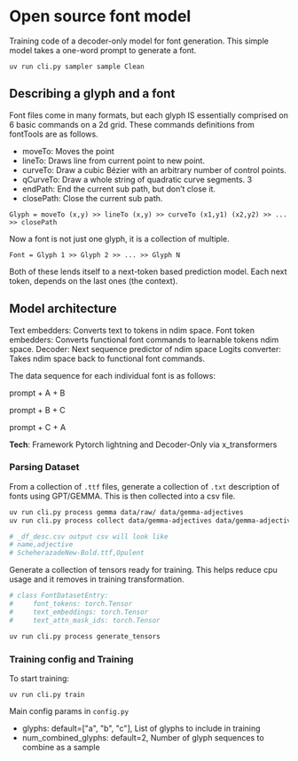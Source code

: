 # Open source font model

Training code of a decoder-only model for font generation.
This simple model takes a one-word prompt to generate a font.

```
uv run cli.py sampler sample Clean
```

## Describing a glyph and a font

Font files come in many formats, but each glyph IS essentially comprised on 6 basic commands on a 2d grid. These commands definitions from fontTools are as follows.

- moveTo: Moves the point
- lineTo: Draws line from current point to new point.
- curveTo: Draw a cubic Bézier with an arbitrary number of control points.
- qCurveTo: Draw a whole string of quadratic curve segments. 3
- endPath: End the current sub path, but don’t close it.
- closePath: Close the current sub path.

```
Glyph = moveTo (x,y) >> lineTo (x,y) >> curveTo (x1,y1) (x2,y2) >> ... >> closePath
```

Now a font is not just one glyph, it is a collection of multiple.

```
Font = Glyph 1 >> Glyph 2 >> ... >> Glyph N
```

Both of these lends itself to a next-token based prediction model. Each next token, depends on the last ones (the context).

## Model architecture

Text embedders: Converts text to tokens in ndim space.
Font token embedders: Converts functional font commands to learnable tokens ndim space.
Decoder: Next sequence predictor of ndim space
Logits converter: Takes ndim space back to functional font commands.

The data sequence for each individual font is as follows:

prompt + A + B

prompt + B + C

prompt + C + A

**Tech**: Framework Pytorch lightning and Decoder-Only via x_transformers

### Parsing Dataset

From a collection of `.ttf` files, generate a collection of `.txt` description of fonts using GPT/GEMMA. This is then collected into a csv file.

```sh
uv run cli.py process gemma data/raw/ data/gemma-adjectives
uv run cli.py process collect data/gemma-adjectives data/gemma-adjectives

# _df_desc.csv output csv will look like
# name,adjective
# ScheherazadeNew-Bold.ttf,Opulent
```

Generate a collection of tensors ready for training. This helps reduce cpu usage and it removes in training transformation.

```sh
# class FontDatasetEntry:
#     font_tokens: torch.Tensor
#     text_embeddings: torch.Tensor
#     text_attn_mask_ids: torch.Tensor

uv run cli.py process generate_tensors
```

### Training config and Training

To start training:

```
uv run cli.py train
```

Main config params in `config.py`

- glyphs: default=["a", "b", "c"], List of glyphs to include in training
- num_combined_glyphs: default=2, Number of glyph sequences to combine as a sample
